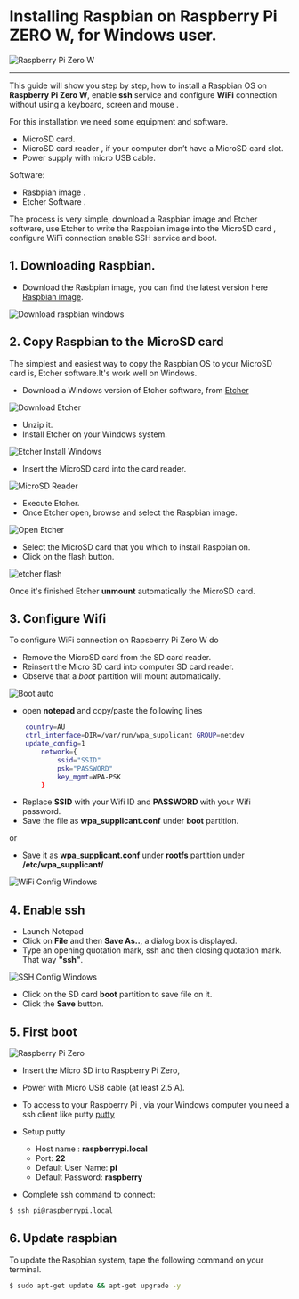 # Installing  Raspbian on Raspberry Pi ZERO W, for Windows user.
![Raspberry Pi Zero W](https://github.com/opendevices/iot.apps/doc/img/raspberry-pi-zero-w.jpg)

---
This guide will show you step by step, how to install a Raspbian OS  on
**Raspberry Pi Zero W**, enable **ssh** service and configure **WiFi** connection
without using a keyboard, screen and mouse .

For this installation we need some equipment and software.
  - MicroSD card.
  - MicroSD card reader , if your computer don’t have a MicroSD card slot.
  - Power supply with micro USB cable.

Software:
  - Rasbpian image .
  - Etcher Software .

  The process is very simple, download a Raspbian image and Etcher software,
  use Etcher to write the Raspbian image into the MicroSD card , configure WiFi connection
  enable SSH service and boot.


## 1. Downloading Raspbian.
 - Download the Rasbpian image, you can find the latest version here  [Raspbian image](https://www.raspberrypi.org/downloads/raspbian/).

 ![Download raspbian windows](https://github.com/opendevices/iot.apps/blob/master/doc/img/RaspbianDownloadWindows2.png)

## 2. Copy Raspbian to the MicroSD card
 The simplest and easiest way to copy the Raspbian OS to your MicroSD card is, Etcher software.It's work well on Windows.

 - Download a Windows version of  Etcher software, from  [Etcher](https://etcher.io/)

 ![Download Etcher](https://github.com/opendevices/iot.apps/blob/master/doc/img/EtcherDownloadWindows2.png)

 - Unzip it.
 - Install Etcher on your Windows system.

 ![Etcher Install Windows](https://github.com/opendevices/iot.apps/blob/master/doc/img/EtcherInstallWindows.png)

 - Insert the MicroSD card into the card reader.

 ![MicroSD Reader](https://github.com/opendevices/iot.apps/blob/master/doc/img/SDcardReader.jpg)

  - Execute Etcher.
  - Once Etcher open, browse and select the Raspbian image.

  ![Open Etcher](https://github.com/opendevices/iot.apps/blob/master/doc/img/EtcherSelectWindows.png)

  - Select the MicroSD card that you which to install Raspbian on.
  - Click on the flash button.

  ![etcher flash](https://github.com/opendevices/iot.apps/blob/master/doc/img/EtcherFlashWindows.png)

Once it's finished  Etcher **unmount** automatically the MicroSD card.

## 3. Configure Wifi
  To configure WiFi connection on Rapsberry Pi Zero W do

  - Remove the MicroSD card from the SD card reader.
  - Reinsert the Micro SD card into computer SD card reader.
  - Observe that a *boot* partition will mount automatically.

  ![Boot auto](https://github.com/opendevices/iot.apps/blob/master/doc/img/BootPartWindows.png)

  - open **notepad** and copy/paste the following lines

```bash
	country=AU
	ctrl_interface=DIR=/var/run/wpa_supplicant GROUP=netdev
	update_config=1
        network={
	        ssid="SSID"
	        psk="PASSWORD"
	        key_mgmt=WPA-PSK
        }
```

 - Replace **SSID** with your Wifi ID and **PASSWORD** with your Wifi password.
 - Save the file as **wpa_supplicant.conf** under **boot** partition.

or
 
 - Save it as **wpa_supplicant.conf** under **rootfs** partition under
 **/etc/wpa_supplicant/**

 ![WiFi Config Windows](https://github.com/opendevices/iot.apps/blob/master/doc/img/ConfigWifiWindows.png)


## 4. Enable ssh

 - Launch Notepad
 - Click on **File** and then **Save As..**, a dialog box is displayed.
 - Type an opening quotation mark, ssh and then closing quotation mark. That way **"ssh"**.    

![SSH Config Windows](https://github.com/opendevices/iot.apps/blob/master/doc/img/ConfigSshWindows.png)

 - Click on the SD card **boot** partition to save file on it.
 - Click the **Save** button.


## 5. First boot

![Raspberry Pi Zero](https://github.com/opendevices/iot.apps/blob/master/doc/img/RpiZero.jpg)

- Insert the Micro SD into Raspberry Pi Zero,
- Power with Micro USB cable (at least 2.5 A).


- To access to your Raspberry Pi , via your Windows computer you need a ssh client
  like putty [putty](https://www.chiark.greenend.org.uk/~sgtatham/putty/latest.html)

- Setup putty
  * Host name : **raspberrypi.local**
  * Port: **22**
  * Default User Name: **pi**
  * Default Password: **raspberry**


- Complete ssh command to connect:

```bash
$ ssh pi@raspberrypi.local
```


## 6. Update raspbian
 To update the Raspbian system, tape the following command on your terminal.

 ```bash
 $ sudo apt-get update && apt-get upgrade -y
 ```
